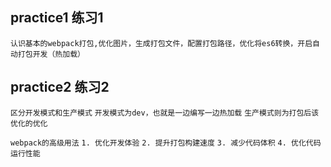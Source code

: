## practice1 练习1
`认识基本的webpack打包,优化图片，生成打包文件，配置打包路径，优化将es6转换，开启自动打包开发（热加载）`

## practice2 练习2
`区分开发模式和生产模式`
`开发模式为dev，也就是一边编写一边热加载`
`生产模式则为打包后该优化的优化`

`webpack的高级用法`
`1. 优化开发体验`
`2. 提升打包构建速度`
`3. 减少代码体积`
`4. 优化代码运行性能`


